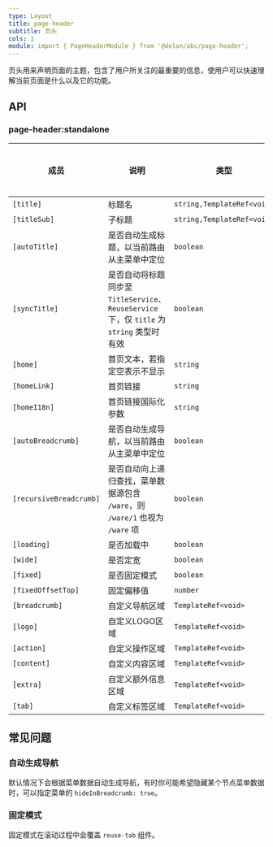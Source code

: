 ```yaml
---
type: Layout
title: page-header
subtitle: 页头
cols: 1
module: import { PageHeaderModule } from '@delon/abc/page-header';
---
```


页头用来声明页面的主题，包含了用户所关注的最重要的信息，使用户可以快速理解当前页面是什么以及它的功能。

## API

### page-header:standalone

| 成员 | 说明 | 类型 | 默认值 | 全局配置 |
|----|----|----|-----|------|
| `[title]` | 标题名 | `string,TemplateRef<void>` | - | ✅ |
| `[titleSub]` | 子标题 | `string,TemplateRef<void>` | - | ✅ |
| `[autoTitle]` | 是否自动生成标题，以当前路由从主菜单中定位 | `boolean` | `true` | ✅ |
| `[syncTitle]` | 是否自动将标题同步至 `TitleService`、`ReuseService` 下，仅 `title` 为 `string` 类型时有效 | `boolean` | `true` | ✅ |
| `[home]` | 首页文本，若指定空表示不显示 | `string` | `首页` | ✅ |
| `[homeLink]` | 首页链接 | `string` | `/` | ✅ |
| `[homeI18n]` | 首页链接国际化参数 | `string` | - | ✅ |
| `[autoBreadcrumb]` | 是否自动生成导航，以当前路由从主菜单中定位 | `boolean` | `true` | ✅ |
| `[recursiveBreadcrumb]` | 是否自动向上递归查找，菜单数据源包含 `/ware`，则 `/ware/1` 也视为 `/ware` 项 | `boolean` | `false` | ✅ |
| `[loading]` | 是否加载中 | `boolean` | `false` | - |
| `[wide]` | 是否定宽 | `boolean` | `false` | - |
| `[fixed]` | 是否固定模式 | `boolean` | `false` | ✅ |
| `[fixedOffsetTop]` | 固定偏移值 | `number` | `64` | ✅ |
| `[breadcrumb]` | 自定义导航区域 | `TemplateRef<void>` | - | - |
| `[logo]` | 自定义LOGO区域 | `TemplateRef<void>` | - | - |
| `[action]` | 自定义操作区域 | `TemplateRef<void>` | - | - |
| `[content]` | 自定义内容区域 | `TemplateRef<void>` | - | - |
| `[extra]` | 自定义额外信息区域 | `TemplateRef<void>` | - | - |
| `[tab]` | 自定义标签区域 | `TemplateRef<void>` | - | - |

## 常见问题

### 自动生成导航

默认情况下会根据菜单数据自动生成导航，有时你可能希望隐藏某个节点菜单数据时，可以指定菜单的 `hideInBreadcrumb: true`。

### 固定模式

固定模式在滚动过程中会覆盖 `reuse-tab` 组件。

